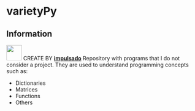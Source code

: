 # varietyPy
## Information
<img width="40" src="https://user-images.githubusercontent.com/72570835/160851125-da20806b-a367-4e2c-8253-bdd620191ac5.jpg"/> CREATE BY [**impulsado**](https://www.instagram.com/impulsado/)
Repository with programs that I do not consider a project.
They are used to understand programming concepts such as: 
- Dictionaries
- Matrices
- Functions
- Others
